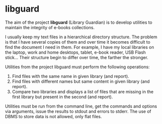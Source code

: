# libguard
The aim of the project **libguard** (Library Guardian) is to develop utilities to maintain the integrity of e-books collections.

I usually keep my text files in a hierarchical directory structure. The problem is that I have several copies of them and over time it becomes difficult to find the document I need in them. For example, I have my local libraries on the laptop, work and home desktops, tablet, e-book reader, USB Flash stick... Their structure begin to differ over time, the farther the stronger.

Utilities from the project libguard must perform the following operations: 

1. Find files with the same name in given library (and report).
2. Find files with different names but same content in given library (and report).
3. Compare two libraries and displays a list of files that are missing in the first library but present in the second (and report).

Utilities must be run from the command line, get the commands and options via arguments, issue the results to stdout and errors to stderr. The use of DBMS to store data is not allowed, only flat files.
